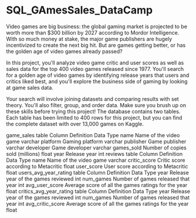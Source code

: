 # SQL_GAmesSales_DataCamp

Video games are big business: the global gaming market is projected to be worth more than $300 billion by 2027 according to Mordor Intelligence. With so much money at stake, the major game publishers are hugely incentivized to create the next big hit. But are games getting better, or has the golden age of video games already passed?

In this project, you'll analyze video game critic and user scores as well as sales data for the top 400 video games released since 1977. You'll search for a golden age of video games by identifying release years that users and critics liked best, and you'll explore the business side of gaming by looking at game sales data.

Your search will involve joining datasets and comparing results with set theory. You'll also filter, group, and order data. Make sure you brush up on these skills before trying this project! The database contains two tables. Each table has been limited to 400 rows for this project, but you can find the complete dataset with over 13,000 games on Kaggle.

game_sales table
Column	Definition	Data Type
name	Name of the video game	varchar
platform	Gaming platform	varchar
publisher	Game publisher	varchar
developer	Game developer	varchar
games_sold	Number of copies sold (millions)	float
year	Release year	int
reviews table
Column	Definition	Data Type
name	Name of the video game	varchar
critic_score	Critic score according to Metacritic	float
user_score	User score according to Metacritic	float
users_avg_year_rating table
Column	Definition	Data Type
year	Release year of the games reviewed	int
num_games	Number of games released that year	int
avg_user_score	Average score of all the games ratings for the year	float
critics_avg_year_rating table
Column	Definition	Data Type
year	Release year of the games reviewed	int
num_games	Number of games released that year	int
avg_critic_score	Average score of all the games ratings for the year	float
